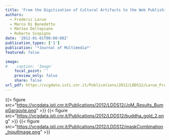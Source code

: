 ```yaml
---
title: 'From the Digitization of Cultural Artifacts to the Web Publishing of Digital 3D Collections: an Automatic Pipeline for Knowledge Sharing'
authors:
  - Frederic Larue
  - Marco Di Benedetto
  - Matteo Dellepiane
  - Roberto Scopigno
date: '2012-01-01T00:00:00Z'
publication_types: ['1']
publication: '*Journal of Multimedia*'
featured: false

image:
#    caption: 'Image'
    focal_point: ''
    preview_only: false
    share: false
url_pdf: https://vcgdata.isti.cnr.it/Publications/2012/LDDS12/Larue_FromDigitization.pdf
---
```

{{< figure src="https://vcgdata.isti.cnr.it/Publications/2012/LDDS12/JoM_Results_BumpGargoyle.png" >}}
{{< figure src="https://vcgdata.isti.cnr.it/Publications/2012/LDDS12/buddha_gold_2.png" >}}
{{< figure src="https://vcgdata.isti.cnr.it/Publications/2012/LDDS12/maskCombination_InputImage.png" >}}
